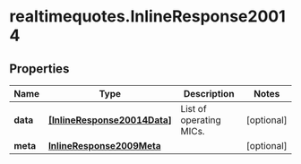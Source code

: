 # realtimequotes.InlineResponse20014

## Properties

Name | Type | Description | Notes
------------ | ------------- | ------------- | -------------
**data** | [**[InlineResponse20014Data]**](InlineResponse20014Data.md) | List of operating MICs. | [optional] 
**meta** | [**InlineResponse2009Meta**](InlineResponse2009Meta.md) |  | [optional] 


